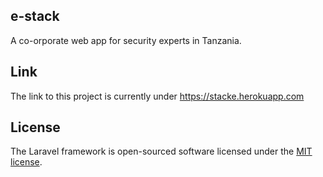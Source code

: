 ## e-stack

A co-orporate web app for security experts in Tanzania.

## Link

The link to this project is currently under https://stacke.herokuapp.com

## License

The Laravel framework is open-sourced software licensed under the [MIT license](https://opensource.org/licenses/MIT).

